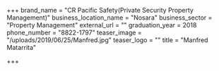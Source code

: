 +++
brand_name = "CR Pacific Safety(Private Security Property Management)"
business_location_name = "Nosara"
business_sector = "Property Management"
external_url = ""
graduation_year = 2018
phone_number = "8822-1797"
teaser_image = "/uploads/2019/06/25/Manfred.jpg"
teaser_logo = ""
title = "Manfred Matarrita"

+++
